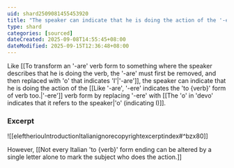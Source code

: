 ```yaml
---
uid: shard2509081455453920
title: "The speaker can indicate that he is doing the action of the '-ere' verb form by replacing '-ere' with 'o'"
type: shard
categories: [sourced]
dateCreated: 2025-09-08T14:55:45+08:00
dateModified: 2025-09-15T12:36:48+08:00
---
```

Like [[To transform an '-are' verb form to something where the speaker describes that he is doing the verb, the '-are' must first be removed, and then replaced with 'o' that indicates 'I'|'-are']], the speaker can indicate that he is doing the action of the [[Like '-are', '-ere' indicates the 'to {verb}' form of verb too.|'-ere']] verb form by replacing '-ere' with [[The 'o' in 'devo' indicates that it refers to the speaker|'o' (indicating I)]].

### Excerpt
![[eleftheriouIntroductionItalianignorecopyrightexcerptindex#^bzx80]]

However, [[Not every Italian 'to {verb}' form ending can be altered by a single letter alone to mark the subject who does the action.]]